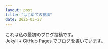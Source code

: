 ```yaml
---
layout: post
title: "はじめての投稿"
date: 2025-05-27
---
```


これは私の最初のブログ投稿です。  
Jekyll + GitHub Pages でブログを書いています。
